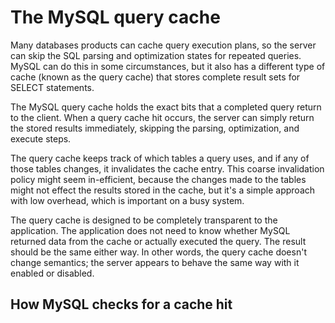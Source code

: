 # The MySQL query cache

Many databases products can cache query execution plans, so the server can skip the SQL parsing and optimization states for repeated queries. MySQL can do this in some circumstances, but it also has a different type of cache (known as the query cache) that stores complete result sets for SELECT statements.

The MySQL query cache holds the exact bits that a completed query return to the client. When a query cache hit occurs, the server can simply return the stored results immediately, skipping the parsing, optimization, and execute steps.  

The query cache keeps track of which tables a query uses, and if any of those tables changes, it invalidates the cache entry. This coarse invalidation policy might seem in-efficient, because the changes made to the tables might not effect the results stored in the cache, but it's a simple approach with low overhead, which is important on a busy system.

The query cache is designed to be completely transparent to the application. The application does not need to know whether MySQL returned data from the cache or actually executed the query. The result should be the same either way. In other words, the query cache doesn't change semantics; the server appears to behave the same way with it enabled or disabled.

## How MySQL checks for a cache hit